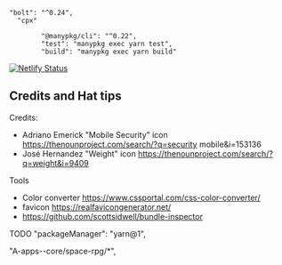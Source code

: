 ```
"bolt": "^0.24",
  "cpx"

		"@manypkg/cli": "^0.22",
		"test": "manypkg exec yarn test",
		"build": "manypkg exec yarn build"
```

[![Netlify Status](https://api.netlify.com/api/v1/badges/25734112-d205-4789-ad2f-bfcdf8d65252/deploy-status)](https://app.netlify.com/sites/offirmo-monorepo/deploys)



## Credits and Hat tips

Credits:
- Adriano Emerick "Mobile Security" icon https://thenounproject.com/search/?q=security mobile&i=153136
- José Hernandez "Weight" icon https://thenounproject.com/search/?q=weight&i=9409

Tools
- Color converter https://www.cssportal.com/css-color-converter/
- favicon https://realfavicongenerator.net/
- https://github.com/scottsidwell/bundle-inspector



TODO 	"packageManager": "yarn@1",

"A-apps--core/space-rpg/*",

